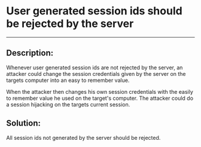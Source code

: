 # User generated session ids should be rejected by the server  
-------

## Description:

Whenever user generated session ids are not rejected by the server,
an attacker could change the session credentials given by the server on the targets
computer into an easy to remember value.

When the attacker then changes his own session credentials with the easily to remember
value he used on the target's computer. The attacker could do a session hijacking
on the targets current session.

## Solution:

All session ids not generated by the server should be rejected.
